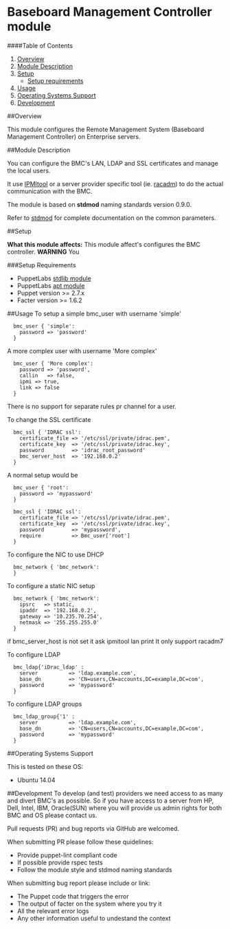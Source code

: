 # Baseboard Management Controller module

[IPMItool]: https://sourceforge.net/projects/ipmitool/
[stdmod]: https://github.com/stdmod/
[stdlib module]: https://github.com/puppetlabs/puppetlabs-stdlib
[apt module]: https://forge.puppet.com/puppetlabs/apt
[racadm]: http://pilot.search.dell.com/racadm

####Table of Contents

1. [Overview](#overview)
2. [Module Description](#module-description)
3. [Setup](#setup)
    * [Setup requirements](#setup-requirements)
4. [Usage](#usage)
5. [Operating Systems Support](#operating-systems-support)
6. [Development](#development)

##Overview

This module configures the Remote Management System (Baseboard Management Controller) on Enterprise servers. 

##Module Description

You can configure the BMC's LAN, LDAP and SSL certificates and manage the local users.

It use [IPMItool] or a server provider specific tool (ie. [racadm]) to do the actual communication with the BMC.

The module is based on **stdmod** naming standards version 0.9.0.

Refer to [stdmod] for complete documentation on the common parameters.

##Setup

**What this module affects:**
This module affect's configures the BMC controller.
**WARNING** You 

###Setup Requirements
* PuppetLabs [stdlib module]
* PuppetLabs [apt module]
* Puppet version >= 2.7.x
* Facter version >= 1.6.2

##Usage
To setup a simple bmc_user with username 'simple'   
```
  bmc_user { 'simple':
    password => 'password'
  }
```
A more complex user with username 'More complex'
```
  bmc_user { 'More complex':
    password => 'password',
    callin   => false,
    ipmi => true,
    link => false
  }
```
There is no support for separate rules pr channel for a user.

To change the SSL certificate 
```
  bmc_ssl { 'IDRAC ssl':
    certificate_file => '/etc/ssl/private/idrac.pem',
    certificate_key  => '/etc/ssl/private/idrac.key',
    password         => 'idrac_root_password'
    bmc_server_host  => '192.168.0.2'
  }
```

A normal setup would be
```
  bmc_user { 'root':
    password => 'mypassword'
  }
  
  bmc_ssl { 'IDRAC ssl':
    certificate_file => '/etc/ssl/private/idrac.pem',
    certificate_key  => '/etc/ssl/private/idrac.key',
    password         => 'mypassword',
    require          => Bmc_user['root']
  }
```

To configure the NIC to use DHCP
```
  bmc_network { 'bmc_network':
  }
```

To configure a static NIC setup
```
  bmc_network { 'bmc_network':
    ipsrc   => static,
    ipaddr  => '192.168.0.2',
    gateway => '10.235.70.254',
    netmask => '255.255.255.0'
  }
```

if bmc_server_host is not set it ask ipmitool lan print
It only support racadm7

To configure LDAP
```
  bmc_ldap{'iDrac_ldap' :
    server          => 'ldap.example.com',
    base_dn         => 'CN=users,CN=accounts,DC=example,DC=com',
    password        => 'mypassword'
  }
```
To configure LDAP groups
```
  bmc_ldap_group{'1' :
    server          => 'ldap.example.com',
    base_dn         => 'CN=users,CN=accounts,DC=example,DC=com',
    password        => 'mypassword'
  }
```


##Operating Systems Support

This is tested on these OS:
- Ubuntu 14.04

##Development
To develop (and test) providers we need access to as many and divert BMC's
as possible. So if you have access to a server from HP, Dell, Intel, IBM, Oracle(SUN)
where you will provide us admin rights for both BMC and OS please contact us.

Pull requests (PR) and bug reports via GitHub are welcomed.

When submitting PR please follow these quidelines:
- Provide puppet-lint compliant code
- If possible provide rspec tests
- Follow the module style and stdmod naming standards

When submitting bug report please include or link:
- The Puppet code that triggers the error
- The output of facter on the system where you try it
- All the relevant error logs
- Any other information useful to undestand the context
